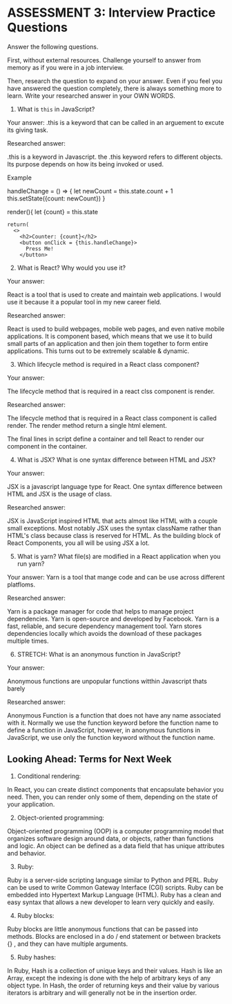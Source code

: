 # ASSESSMENT 3: Interview Practice Questions

Answer the following questions.

First, without external resources. Challenge yourself to answer from memory as if you were in a job interview.

Then, research the question to expand on your answer. Even if you feel you have answered the question completely, there is always something more to learn. Write your researched answer in your OWN WORDS.


1. What is `this` in JavaScript?

  Your answer: .this is a keyword that can be called in an arguement to excute its giving task.

  Researched answer:

  .this is a keyword in Javascript. the .this keyword refers to different objects. Its purpose depends on how its being invoked or used.

  Example 

  handleChange = () => {
    let newCount = this.state.count + 1
    this.setState({count: newCount})
  }

  render(){
    let {count} = this.state

    return(
      <>
        <h2>Counter: {count}</h2>
        <button onClick = {this.handleChange}>
          Press Me!
        </button>


2. What is React? Why would you use it?

  Your answer: 
  
  React is a tool that is used to create and maintain web applications. I would use it because it a popular tool in my new career field. 

  Researched answer:

React is used to build webpages, mobile web pages, and even native mobile applications. It is component based, which means that we use it to build small parts of an application and then join them together to form entire applications. This turns out to be extremely scalable & dynamic.



3. Which lifecycle method is required in a React class component?

  Your answer:

  The lifecycle method that is required in a react clss component is render.

  Researched answer:

  The lifecycle method that is required in a React class component is called render. The render method return a single html element.

  The final lines in script define a container and tell React to render our component in the container.


4. What is JSX? What is one syntax difference between HTML and JSX?

  Your answer:

  JSX is a javascript language type for React. One syntax difference between HTML and JSX is the usage of class.

  Researched answer:

JSX is JavaScript inspired HTML that acts almost like HTML with a couple small exceptions. Most notably JSX uses the syntax className rather than HTML's class because class is reserved for HTML. As the building block of React Components, you all will be using JSX a lot.

5. What is yarn? What file(s) are modified in a React application when you run yarn?

  Your answer: Yarn is a tool that mange code and can be use across different platfloms.

  Researched answer:

Yarn is a package manager for code that helps to manage project dependencies. Yarn is open-source and developed by Facebook. Yarn is a fast, reliable, and secure dependency management tool. Yarn stores dependencies locally which avoids the download of these packages multiple times. 


6. STRETCH: What is an anonymous function in JavaScript?

  Your answer:

  Anonymous functions are unpopular functions witthin Javascript thats barely

  Researched answer:

  Anonymous Function is a function that does not have any name associated with it. Normally we use the function keyword before the function name to define a function in JavaScript, however, in anonymous functions in JavaScript, we use only the function keyword without the function name.


## Looking Ahead: Terms for Next Week

1. Conditional rendering:

In React, you can create distinct components that encapsulate behavior you need. Then, you can render only some of them, depending on the state of your application.

2. Object-oriented programming:

Object-oriented programming (OOP) is a computer programming model that organizes software design around data, or objects, rather than functions and logic. An object can be defined as a data field that has unique attributes and behavior.

3. Ruby:

Ruby is a server-side scripting language similar to Python and PERL. Ruby can be used to write Common Gateway Interface (CGI) scripts. Ruby can be embedded into Hypertext Markup Language (HTML). Ruby has a clean and easy syntax that allows a new developer to learn very quickly and easily.

4. Ruby blocks:

Ruby blocks are little anonymous functions that can be passed into methods. Blocks are enclosed in a do / end statement or between brackets {} , and they can have multiple arguments.

5. Ruby hashes:

In Ruby, Hash is a collection of unique keys and their values. Hash is like an Array, except the indexing is done with the help of arbitrary keys of any object type. In Hash, the order of returning keys and their value by various iterators is arbitrary and will generally not be in the insertion order.